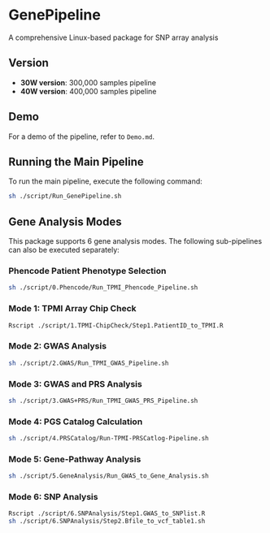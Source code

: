 # GenePipeline

A comprehensive Linux-based package for SNP array analysis

## Version

- **30W version**: 300,000 samples pipeline
- **40W version**: 400,000 samples pipeline

## Demo

For a demo of the pipeline, refer to `Demo.md`.

## Running the Main Pipeline

To run the main pipeline, execute the following command:

```sh
sh ./script/Run_GenePipeline.sh
```
## Gene Analysis Modes

This package supports 6 gene analysis modes. The following sub-pipelines can also be executed separately:

### Phencode Patient Phenotype Selection

```sh
sh ./script/0.Phencode/Run_TPMI_Phencode_Pipeline.sh
```
### Mode 1: TPMI Array Chip Check

```sh
Rscript ./script/1.TPMI-ChipCheck/Step1.PatientID_to_TPMI.R
```

### Mode 2: GWAS Analysis

```sh
sh ./script/2.GWAS/Run_TPMI_GWAS_Pipeline.sh
```

### Mode 3: GWAS and PRS Analysis

```sh
sh ./script/3.GWAS+PRS/Run_TPMI_GWAS_PRS_Pipeline.sh
```


### Mode 4: PGS Catalog Calculation

```sh
sh ./script/4.PRSCatalog/Run-TPMI-PRSCatlog-Pipeline.sh
```

### Mode 5: Gene-Pathway Analysis

```sh
sh ./script/5.GeneAnalysis/Run_GWAS_to_Gene_Analysis.sh
```

### Mode 6: SNP Analysis

```sh
Rscript ./script/6.SNPAnalysis/Step1.GWAS_to_SNPlist.R
sh ./script/6.SNPAnalysis/Step2.Bfile_to_vcf_table1.sh
```
